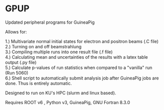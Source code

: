 # GPUP
Updated peripheral programs for GuineaPig

Allows for:  
  
1.) Multivariate normal initial states for electron and positron beams (.C file)  
2.) Turning on and off beamstrahlung  
3.) Compiling multiple runs into one result file (.f file)  
4.) Calculating mean and uncertainties of the results with a latex table output (.py file)  
5.) Calculate p-values of run statistics when compared to a "vanilla" run (Run 5060)  
6.) Shell script to automatically submit analysis job after GuineaPig jobs are done. Thus is entirely automatic.  
  
Designed to run on KU's HPC (slurm and linux based).  
  
Requires ROOT v6 , Python v3, GuineaPig, GNU Fortran 8.3.0
